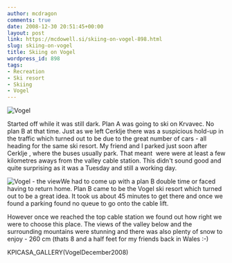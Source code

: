 ```yaml
---
author: mcdragon
comments: true
date: 2008-12-30 20:51:45+00:00
layout: post
link: https://mcdowell.si/skiing-on-vogel-898.html
slug: skiing-on-vogel
title: Skiing on Vogel
wordpress_id: 898
tags:
- Recreation
- Ski resort
- Skiing
- Vogel
---
```


![Vogel](https://img.mcdowell.si/2008/12/pc230028_smaller1-1.jpg)

Started off while it was still dark. Plan A was going to ski on Krvavec. No plan B at that time. Just as we left Cerklje there was a suspicious hold-up in the traffic which turned out to be due to the great number of cars - all heading for the same ski resort. My friend and I parked just soon after Cerklje , where the buses usually park. That meant  were were at least a few kilometres aways from the valley cable station. This didn't sound good and quite surprising as it was a Tuesday and still a working day.

![Vogel - the view](https://img.mcdowell.si/2008/12/pc230016_smaller1-1-150x150.jpg)We had to come up with a plan B double time or faced having to return home. Plan B came to be the Vogel ski resort which turned out to be a great idea. It took us about 45 minutes to get there and once we found a parking found no queue to go onto the cable lift.

However once we reached the top cable station we found out how right we were to choose this place. The views of the valley below and the surrounding mountains were stunning and there was also plenty of snow to enjoy - 260 cm (thats 8 and a half feet for my friends back in Wales :-)

KPICASA_GALLERY(VogelDecember2008)
